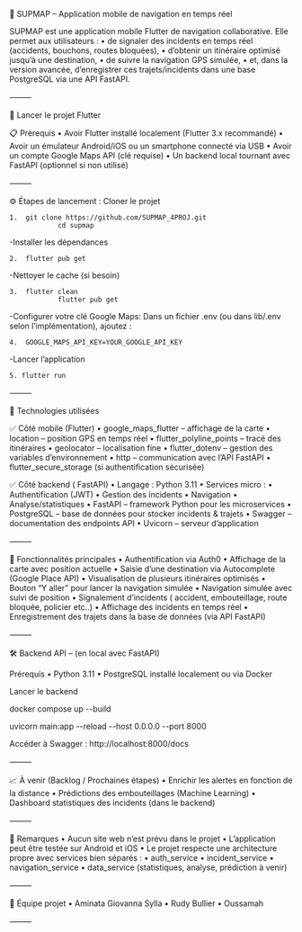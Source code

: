 📱 SUPMAP – Application mobile de navigation en temps réel

SUPMAP est une application mobile Flutter de navigation collaborative. Elle permet aux utilisateurs :
	•	de signaler des incidents en temps réel (accidents, bouchons, routes bloquées),
	•	d’obtenir un itinéraire optimisé jusqu’à une destination,
	•	de suivre la navigation GPS simulée,
	•	et, dans la version avancée, d’enregistrer ces trajets/incidents dans une base PostgreSQL via une API FastAPI.

⸻

🚀 Lancer le projet Flutter

📋 Prérequis
	•	Avoir Flutter installé localement (Flutter 3.x recommandé)
	•	Avoir un émulateur Android/iOS ou un smartphone connecté via USB
	•	Avoir un compte Google Maps API (clé requise)
	•	Un backend local tournant avec FastAPI (optionnel si non utilisé)

⸻

⚙️ Étapes de lancement : Cloner le projet

	1.	git clone https://github.com/SUPMAP_4PROJ.git
                cd supmap

-Installer les dépendances

	2.	flutter pub get

-Nettoyer le cache (si besoin)

	3.	flutter clean
                flutter pub get

-Configurer votre clé Google Maps: Dans un fichier .env (ou dans lib/.env selon l’implémentation), ajoutez :


	4.	GOOGLE_MAPS_API_KEY=YOUR_GOOGLE_API_KEY

-Lancer l’application


	5. flutter run	



⸻

🔧 Technologies utilisées

✅ Côté mobile (Flutter)
	•	google_maps_flutter – affichage de la carte
	•	location – position GPS en temps réel
	•	flutter_polyline_points – tracé des itinéraires
	•	geolocator – localisation fine
	•	flutter_dotenv – gestion des variables d’environnement
	•	http – communication avec l’API FastAPI
	•	flutter_secure_storage (si authentification sécurisée)

✅ Côté backend ( FastAPI)
	•	Langage : Python 3.11
	•	Services micro :
	•	Authentification (JWT)
	•	Gestion des incidents
	•	Navigation
	•	Analyse/statistiques
	•	FastAPI – framework Python pour les microservices
	•	PostgreSQL – base de données pour stocker incidents & trajets
	•	Swagger – documentation des endpoints API
	•	Uvicorn – serveur d’application

⸻

🧪 Fonctionnalités principales
	•	Authentification via Auth0
	•	Affichage de la carte avec position actuelle
	•	Saisie d’une destination via Autocomplete (Google Place API)
	•	Visualisation de plusieurs itinéraires optimisés
  • Bouton “Y aller” pour lancer la navigation simulée
	•	Navigation simulée avec suivi de position
	•	Signalement d’incidents ( accident, embouteillage, route bloquée, policier etc..)
	•	Affichage des incidents en temps réel
	•	Enregistrement des trajets dans la base de données (via API FastAPI)

⸻

🛠️ Backend API – (en local avec FastAPI)

Prérequis
	•	Python 3.11
	•	PostgreSQL installé localement ou via Docker

Lancer le backend

docker compose up --build

uvicorn main:app --reload --host 0.0.0.0 --port 8000

Accéder à Swagger : http://localhost:8000/docs

⸻

📈 À venir (Backlog / Prochaines étapes)
	•	Enrichir les alertes en fonction de la distance
	•	Prédictions des embouteillages (Machine Learning)
	•	Dashboard statistiques des incidents (dans le backend)
 
⸻

📌 Remarques
	•	Aucun site web n’est prévu dans le projet
	•	L’application peut être testée sur Android et iOS
	•	Le projet respecte une architecture propre avec services bien séparés :
	•	auth_service
	•	incident_service
	•	navigation_service
	•	data_service (statistiques, analyse, prédiction à venir)

⸻

👥 Équipe projet
	•	Aminata Giovanna Sylla 
	•	Rudy Bullier
  •	Oussamah

⸻
